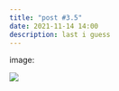 ```yaml
---
title: "post #3.5"
date: 2021-11-14 14:00
description: last i guess
---
```

image:

![](/img/imag0007.jpg)